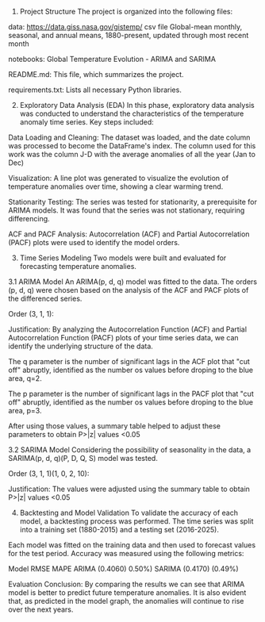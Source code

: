 1. Project Structure
The project is organized into the following files:

data: https://data.giss.nasa.gov/gistemp/
       csv file Global-mean monthly, seasonal, and annual means, 1880-present, updated through most recent month

notebooks: Global Temperature Evolution - ARIMA and SARIMA

README.md: This file, which summarizes the project.

requirements.txt: Lists all necessary Python libraries.

2. Exploratory Data Analysis (EDA)
In this phase, exploratory data analysis was conducted to understand the characteristics of the temperature anomaly time series. Key steps included:

Data Loading and Cleaning: The dataset was loaded, and the date column was processed to become the DataFrame's index. The column used for this work was the column J-D with the average anomalies of all the year (Jan to Dec)

Visualization: A line plot was generated to visualize the evolution of temperature anomalies over time, showing a clear warming trend.

Stationarity Testing: The series was tested for stationarity, a prerequisite for ARIMA models. It was found that the series was not stationary, requiring differencing.

ACF and PACF Analysis: Autocorrelation (ACF) and Partial Autocorrelation (PACF) plots were used to identify the model orders.

3. Time Series Modeling
Two models were built and evaluated for forecasting temperature anomalies.

3.1 ARIMA Model
An ARIMA(p, d, q) model was fitted to the data. The orders (p, d, q) were chosen based on the analysis of the ACF and PACF plots of the differenced series.

Order (3, 1, 1):

Justification: By analyzing the Autocorrelation Function (ACF) and Partial Autocorrelation Function (PACF) plots of your time series data, we can identify the underlying structure of the data.

The q parameter is the number of significant lags in the ACF plot that "cut off" abruptly, identified as the number os values before droping to the blue area, q=2.

The p parameter is the number of significant lags in the PACF plot that "cut off" abruptly, identified as the number os values before droping to the blue area, p=3.

After using those values, a summary table helped to adjust these parameters to obtain P>|z| values <0.05

3.2 SARIMA Model
Considering the possibility of seasonality in the data, a SARIMA(p, d, q)(P, D, Q, S) model was tested.

Order (3, 1, 1)(1, 0, 2, 10):

Justification: The values were adjusted using the summary table to obtain P>|z| values <0.05

4. Backtesting and Model Validation
To validate the accuracy of each model, a backtesting process was performed. The time series was split into a training set (1880-2015) and a testing set (2016-2025).

Each model was fitted on the training data and then used to forecast values for the test period. Accuracy was measured using the following metrics:

Model	RMSE	MAPE
ARIMA	(0.4060)	0.50%)
SARIMA	(0.4170)	(0.49%)

Evaluation Conclusion: By comparing the results we can see that ARIMA model is better to predict future temperature anomalies.
It is also evident that, as predicted in the model graph, the anomalies will continue to rise over the next years.
